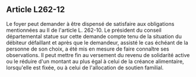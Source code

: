 ## Article L262-12

Le foyer peut demander à être dispensé de satisfaire aux obligations mentionnées au II de l'article L. 262-10.
Le président du conseil départemental statue sur cette demande compte tenu de la situation du débiteur
défaillant et après que le demandeur, assisté le cas échéant de la personne de son choix, a été mis en mesure
de faire connaître ses observations. Il peut mettre fin au versement du revenu de solidarité active ou le
réduire d'un montant au plus égal à celui de la créance alimentaire, lorsqu'elle est fixée, ou à celui de
l'allocation de soutien familial.

